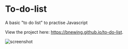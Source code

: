 # To-do-list
A basic "to do list" to practise Javascript

View the project here: <a href="https://bnewing.github.io/to-do-list">https://bnewing.github.io/to-do-list</a>.

<img scr="assets/screenshot.png" alt="screenshot">
